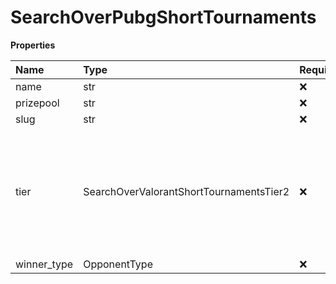 # SearchOverPubgShortTournaments

**Properties**

| Name        | Type                                    | Required | Description                                                                                                  |
| :---------- | :-------------------------------------- | :------- | :----------------------------------------------------------------------------------------------------------- |
| name        | str                                     | ❌       |                                                                                                              |
| prizepool   | str                                     | ❌       |                                                                                                              |
| slug        | str                                     | ❌       |                                                                                                              |
| tier        | SearchOverValorantShortTournamentsTier2 | ❌       | The tier of the tournament, ranging from 'S' to 'Unranked'. Ranking 'S' > 'A' > 'B' > 'C' > 'D' > 'Unranked' |
| winner_type | OpponentType                            | ❌       |                                                                                                              |

<!-- This file was generated by liblab | https://liblab.com/ -->
